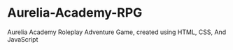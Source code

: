 # Aurelia-Academy-RPG
Aurelia Academy Roleplay Adventure Game, created using HTML, CSS, And JavaScript 
